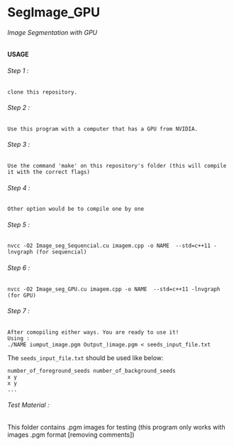 # SegImage_GPU


###### Image Segmentation with GPU



#### USAGE
###### Step 1 :
```
clone this repository.
```
###### Step 2 :
```
Use this program with a computer that has a GPU from NVIDIA.
```
###### Step 3 :
```
Use the command 'make' on this repository's folder (this will compile it with the correct flags)
```
###### Step 4 :
```
Other option would be to compile one by one 
```
###### Step 5 :
```
nvcc -O2 Image_seg_Sequencial.cu imagem.cpp -o NAME  --std=c++11 -lnvgraph (for sequencial)
```
###### Step 6 :
```
nvcc -O2 Image_seg_GPU.cu imagem.cpp -o NAME  --std=c++11 -lnvgraph (for GPU)
``` 

###### Step 7 :
```
After comopiling either ways. You are ready to use it!
Using : 
./NAME iumput_image.pgm Output_)image.pgm < seeds_input_file.txt
``` 
The `seeds_input_file.txt` should be used like below:
```
number_of_foreground_seeds number_of_background_seeds
x y
x y
...
```

###### Test Material :
This folder contains .pgm images for testing (this program only works with images .pgm format [removing comments])

